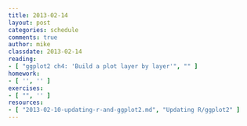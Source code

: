 ```yaml
---
title: 2013-02-14
layout: post
categories: schedule
comments: true
author: mike
classdate: 2013-02-14
reading:
- [ "ggplot2 ch4: 'Build a plot layer by layer'", "" ]
homework:
- [ '', '' ]
exercises:
- [ "", '' ]
resources:
- [ "2013-02-10-updating-r-and-ggplot2.md", "Updating R/ggplot2" ]
---
```


